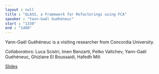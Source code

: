 ```yaml
---
layout : null
title : "GLASS, a Framework for Refactorings using FCA"
speaker : "Yann-Gaël Guéhéneuc"
start : "1330"
end : "1400"
---
```

Yann-Gaël Guéhéneuc is a visiting researcher from Concordia University.

_Collaborators_: Luca Scistri, Imen Benzarti, Petko Valtchev, Yann-Gaël Guéhéneuc, Ghizlane El Boussaidi, Hafedh Mili

[Slides](seminar/2425/material/yann-gael-GLASS-2025.pdf)

<!-- _Summary_: Many works have studied the design of object-oriented programs and quality practices. They have reported a conflict between the desired design and practices and the capabilities of programming languages. Indeed, many programming languages only offer single inheritance, while many designs naturally require multiple inheritance. Also, many programming languages mix reusing and typing, making it difficult to avoid code duplication in class hierarchies.
Without aspect-oriented techniques to develop and compose features, developers resort to object-oriented design and programming idioms to separate features as well as possible. Given a legacy OO system, discovering existing functional features helps understand the design of the system and extract these features to ease their maintenance and reuse. We want to discover candidate functional features in OO systems. We first define functional features and then discuss the footprints that such features are likely to leave in an OO system. We identify three such footprints: (1) multiple inheritance, (2) delegation, and (3) ad-hoc. We develop and implement a set of algorithms for identifying such footprints in Java.
Once having discovered these features, we want to refactor some ad hoc features to minimise code duplication by redesigning the class hierarchies. In this work in progress, we propose to redesign class hierarchies by pulling up methods, replacing inheritance with delegation, and introducing a systematic and consistent type hierarchy (i.e., interposing interfaces between client code and the class hierarchies). We first illustrate our intuition using various real-world examples and then propose an approach that selects certain ad hoc features, which should be refactored according to some criteria, and then suggests refactoring opportunities to transform these ad hoc features into deliberate features. This approach thus reduces code duplication while maintaining the type hierarchy.
We apply our approach to several case studies to illustrate its benefits, but also limitations. Real-world examples include JavaWebMail, JHotDraw, and PADL. -->